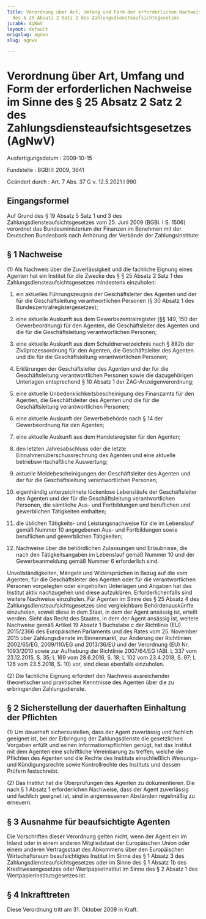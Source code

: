 ```yaml
---
Title: Verordnung über Art, Umfang und Form der erforderlichen Nachweise im Sinne
  des § 25 Absatz 2 Satz 2 des Zahlungsdiensteaufsichtsgesetzes
jurabk: AgNwV
layout: default
origslug: agnwv
slug: agnwv

---
```


# Verordnung über Art, Umfang und Form der erforderlichen Nachweise im Sinne des § 25 Absatz 2 Satz 2 des Zahlungsdiensteaufsichtsgesetzes (AgNwV)

Ausfertigungsdatum
:   2009-10-15

Fundstelle
:   BGBl I: 2009, 3641

Geändert durch
:   Art. 7 Abs. 37 G v. 12.5.2021 I 990


## Eingangsformel

Auf Grund des § 19 Absatz 5 Satz 1 und 3 des
Zahlungsdiensteaufsichtsgesetzes vom 25. Juni 2009 (BGBl. I S. 1506)
verordnet das Bundesministerium der Finanzen im Benehmen mit der
Deutschen Bundesbank nach Anhörung der Verbände der Zahlungsinstitute:


## § 1 Nachweise

(1) Als Nachweis über die Zuverlässigkeit und die fachliche Eignung
eines Agenten hat ein Institut für die Zwecke des § § 25 Absatz 2 Satz
1 des Zahlungsdiensteaufsichtsgesetzes mindestens einzuholen:

1.  ein aktuelles Führungszeugnis der Geschäftsleiter des Agenten und der
    für die Geschäftsleitung verantwortlichen Personen (§ 30 Absatz 1 des
    Bundeszentralregistergesetzes);


2.  eine aktuelle Auskunft aus dem Gewerbezentralregister (§§ 149, 150 der
    Gewerbeordnung) für den Agenten, die Geschäftsleiter des Agenten und
    die für die Geschäftsleitung verantwortlichen Personen;


3.  eine aktuelle Auskunft aus dem Schuldnerverzeichnis nach § 882b der
    Zivilprozessordnung für den Agenten, die Geschäftsleiter des Agenten
    und die für die Geschäftsleitung verantwortlichen Personen;


4.  Erklärungen der Geschäftsleiter des Agenten und der für die
    Geschäftsleitung verantwortlichen Personen sowie die dazugehörigen
    Unterlagen entsprechend § 10 Absatz 1 der ZAG-Anzeigenverordnung;


5.  eine aktuelle Unbedenklichkeitsbescheinigung des Finanzamts für den
    Agenten, die Geschäftsleiter des Agenten und die für die
    Geschäftsleitung verantwortlichen Personen;


6.  eine aktuelle Auskunft der Gewerbebehörde nach § 14 der Gewerbeordnung
    für den Agenten;


7.  eine aktuelle Auskunft aus dem Handelsregister für den Agenten;


8.  den letzten Jahresabschluss oder die letzte
    Einnahmenüberschussrechnung des Agenten und eine aktuelle
    betriebswirtschaftliche Auswertung;


9.  aktuelle Meldebescheinigungen der Geschäftsleiter des Agenten und der
    für die Geschäftsleitung verantwortlichen Personen;


10. eigenhändig unterzeichnete lückenlose Lebensläufe der Geschäftsleiter
    des Agenten und der für die Geschäftsleitung verantwortlichen
    Personen, die sämtliche Aus- und Fortbildungen und beruflichen und
    gewerblichen Tätigkeiten enthalten;


11. die üblichen Tätigkeits- und Leistungsnachweise für die im Lebenslauf
    gemäß Nummer 10 angegebenen Aus- und Fortbildungen sowie beruflichen
    und gewerblichen Tätigkeiten;


12. Nachweise über die behördlichen Zulassungen und Erlaubnisse, die nach
    den Tätigkeitsangaben im Lebenslauf gemäß Nummer 10 und der
    Gewerbeanmeldung gemäß Nummer 6 erforderlich sind.



Unvollständigkeiten, Mängeln und Widersprüchen in Bezug auf die vom
Agenten, für die Geschäftsleiter des Agenten oder für die
verantwortlichen Personen vorgelegten oder eingeholten Unterlagen und
Angaben hat das Institut aktiv nachzugehen und diese aufzuklären.
Erforderlichenfalls sind weitere Nachweise einzuholen. Für Agenten im
Sinne des § 25 Absatz 4 des Zahlungsdiensteaufsichtsgesetzes sind
vergleichbare Behördenauskünfte einzuholen, soweit diese in dem Staat,
in dem der Agent ansässig ist, erteilt werden. Sieht das Recht des
Staates, in dem der Agent ansässig ist, weitere Nachweise gemäß
Artikel 19 Absatz 1 Buchstabe c der Richtlinie (EU) 2015/2366 des
Europäischen Parlaments und des Rates vom 25. November 2015 über
Zahlungsdienste im Binnenmarkt, zur Änderung der Richtlinien
2002/65/EG, 2009/110/EG und 2013/36/EU und der Verordnung (EU) Nr.
1093/2010 sowie zur Aufhebung der Richtlinie 2007/64/EG (ABl. L 337
vom 23.12.2015, S. 35; L 169 vom 28.6.2016, S. 18; L 102 vom
23\.4.2018, S. 97; L 126 vom 23.5.2018, S. 10) vor, sind diese
ebenfalls einzuholen.

(2) Die fachliche Eignung erfordert den Nachweis ausreichender
theoretischer und praktischer Kenntnisse des Agenten über die zu
erbringenden Zahlungsdienste.


## § 2 Sicherstellung der dauerhaften Einhaltung der Pflichten

(1) Um dauerhaft sicherzustellen, dass der Agent zuverlässig und
fachlich geeignet ist, bei der Erbringung der Zahlungsdienste die
gesetzlichen Vorgaben erfüllt und seinen Informationspflichten genügt,
hat das Institut mit dem Agenten eine schriftliche Vereinbarung zu
treffen, welche die Pflichten des Agenten und die Rechte des Instituts
einschließlich Weisungs- und Kündigungsrechte sowie Kontrollrechte des
Instituts und dessen Prüfern festschreibt.

(2) Das Institut hat die Überprüfungen des Agenten zu dokumentieren.
Die nach § 1 Absatz 1 erforderlichen Nachweise, dass der Agent
zuverlässig und fachlich geeignet ist, sind in angemessenen Abständen
regelmäßig zu erneuern.


## § 3 Ausnahme für beaufsichtigte Agenten

Die Vorschriften dieser Verordnung gelten nicht, wenn der Agent ein im
Inland oder in einem anderen Mitgliedstaat der Europäischen Union oder
einem anderen Vertragsstaat des Abkommens über den Europäischen
Wirtschaftsraum beaufsichtigtes Institut im Sinne des § 1 Absatz 3 des
Zahlungsdiensteaufsichtsgesetzes oder im Sinne des § 1 Absatz 1b des
Kreditwesengesetzes oder Wertpapierinstitut im Sinne des § 2 Absatz 1
des Wertpapierinstitutsgesetzes ist.


## § 4 Inkrafttreten

Diese Verordnung tritt am 31. Oktober 2009 in Kraft.

